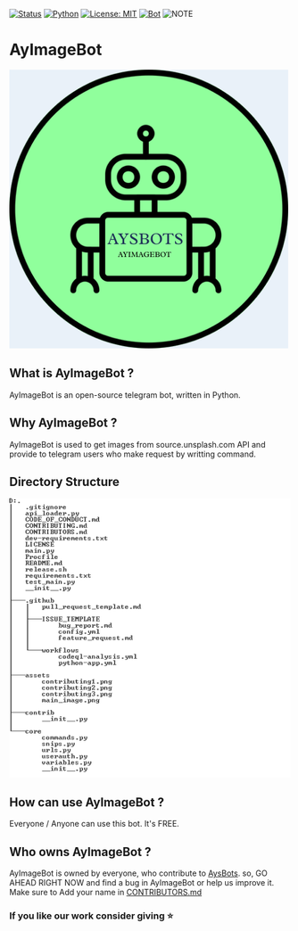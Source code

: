 [![Status](https://img.shields.io/badge/Status-Under%20Development-red)](https://img.shields.io/badge/Status-Under%20Development-red)
[![Python](https://img.shields.io/badge/Python-v3.6%2B-green)](https://www.python.org/)
[![License: MIT](https://img.shields.io/badge/License-MIT-yellow.svg)](https://opensource.org/licenses/MIT)
[![Bot](https://img.shields.io/badge/Telegram-2CA5E0?style=for-the-badge&logo=telegram&logoColor=white)](https://telegram.me/AyImageBot)
![NOTE](https://img.shields.io/badge/NOTE-BOT%20IS%20TURNED%20OFF-blue)

# AyImageBot
![image](https://github.com/AysBots/AyImageBot/blob/main/assets/botlogo.png)

## What is AyImageBot ?

AyImageBot is an open-source telegram bot, written in Python.

## Why AyImageBot ?

AyImageBot is used to get images from source.unsplash.com API and provide to telegram users who make request by writting command.

## Directory Structure
![image](https://github.com/AysBots/AyImageBot/blob/main/assets/directory_structure.PNG)

## How can use AyImageBot ?

Everyone / Anyone can use this bot. It's FREE.

## Who owns AyImageBot ?

AyImageBot is owned by everyone, who contribute to [AysBots](https://github.com/AysBots). 
so, GO AHEAD RIGHT NOW and find a bug in AyImageBot or help us improve it.
Make sure to Add your name in [CONTRIBUTORS.md](https://github.com/AysBots/AyImageBot/blob/master/CONTRIBUTORS.md)

### If you like our work consider giving ⭐
